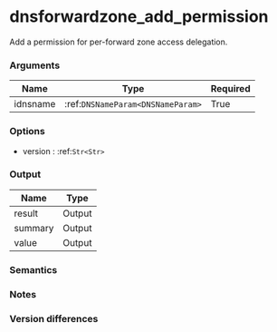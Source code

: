 [//]: # (THE CONTENT BELOW IS GENERATED. DO NOT EDIT.)
# dnsforwardzone_add_permission
Add a permission for per-forward zone access delegation.

### Arguments
|Name|Type|Required
|-|-|-
|idnsname|:ref:`DNSNameParam<DNSNameParam>`|True

### Options
* version : :ref:`Str<Str>`

### Output
|Name|Type
|-|-
|result|Output
|summary|Output
|value|Output

[//]: # (ADD YOUR NOTES BELOW. THESE WILL BE PICKED EVERY TIME THE DOCS ARE REGENERATED. //end)
### Semantics

### Notes

### Version differences